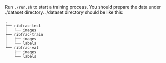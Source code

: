 Run `./run.sh` to start a training process. You should prepare the data under ./dataset directory. ./dataset directory should be like this:

```shell
.
├── ribfrac-test
│   └── images
├── ribfrac-train
│   ├── images
│   └── labels
└── ribfrac-val
    ├── images
    └── labels
```

